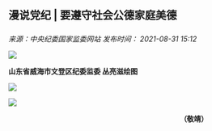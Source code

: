 ## 漫说党纪 | 要遵守社会公德家庭美德

### 

_来源：中央纪委国家监委网站_ _发布时间： 2021-08-31 15:12_

![](https://www.ccdi.gov.cn/hdjln/ywtt/202108/W020210929376910068501.jpg)

**山东省威海市文登区纪委监委 丛亮滋绘图**

**![](https://www.ccdi.gov.cn/hdjln/ywtt/202108/W020210929376910173428.jpg)**

**![](https://www.ccdi.gov.cn/hdjln/ywtt/202108/W020210929376910286999.jpg)**

                                                                                      **（敬靖）**